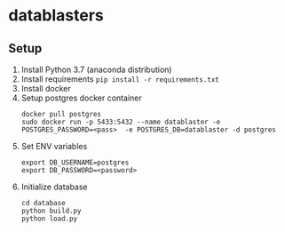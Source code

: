 # datablasters


## Setup
1. Install Python 3.7 (anaconda distribution)
2. Install requirements
    `pip install -r requirements.txt`
3. Install docker
4. Setup postgres docker container
    ```
    docker pull postgres
    sudo docker run -p 5433:5432 --name datablaster -e POSTGRES_PASSWORD=<pass>  -e POSTGRES_DB=datablaster -d postgres
    ```
5. Set ENV variables
    ```
    export DB_USERNAME=postgres
    export DB_PASSWORD=<password> 
    ```
5. Initialize database
    ```
    cd database
    python build.py
    python load.py
    ```
  
